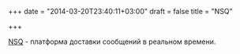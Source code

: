 +++
date = "2014-03-20T23:40:11+03:00"
draft = false
title = "NSQ"

+++

<p><a href="http://bitly.github.io/nsq/">NSQ</a> - платформа доставки сообщений в реальном времени.</p>

